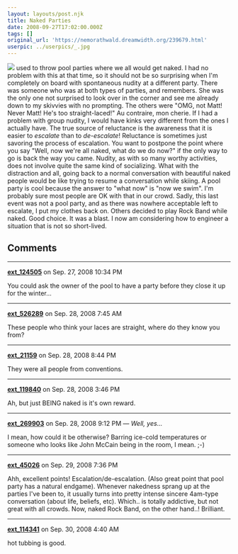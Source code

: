 ```yaml
---
layout: layouts/post.njk
title: Naked Parties
date: 2008-09-27T17:02:00.000Z
tags: []
original_url: 'https://nemorathwald.dreamwidth.org/239679.html'
userpic: ../userpics/_.jpg
---
```

![](http://pics.livejournal.com/matt_arnold/pic/000cpxkt/s320x320) used to throw pool parties where we all would get naked. I had no problem with this at that time, so it should not be so surprising when I'm completely on board with spontaneous nudity at a different party. There was someone who was at both types of parties, and remembers. She was the only one not surprised to look over in the corner and see me already down to my skivvies with no prompting. The others were "OMG, not Matt! Never Matt! He's too straight-laced!" Au contraire, mon cherie. If I had a problem with group nudity, I would have kinks very different from the ones I actually have. The true source of reluctance is the awareness that it is easier to _escalate_ than to _de-escalate_! Reluctance is sometimes just savoring the process of escalation. You want to postpone the point where you say "Well, now we're all naked, what do we do now?" if the only way to go is back the way you came. Nudity, as with so many worthy activities, does not involve quite the same kind of socializing. What with the distraction and all, going back to a normal conversation with beautiful naked people would be like trying to resume a conversation while skiing. A pool party is cool because the answer to "what now" is "now we swim". I'm probably sure most people are OK with that in our crowd. Sadly, this last event was not a pool party, and as there was nowhere acceptable left to escalate, I put my clothes back on. Others decided to play Rock Band while naked. Good choice. It was a blast. I now am considering how to engineer a situation that is not so short-lived.

## Comments

---

**[ext_124505](https://www.dreamwidth.org/users/ext_124505)** on Sep. 27, 2008 10:34 PM

You could ask the owner of the pool to have a party before they close it up for the winter...

---

**[ext_526289](https://www.dreamwidth.org/users/ext_526289)** on Sep. 28, 2008 7:45 AM

These people who think your laces are straight, where do they know you from?

---

**[ext_21159](https://www.dreamwidth.org/users/ext_21159)** on Sep. 28, 2008 8:44 PM

They were all people from conventions.

---

**[ext_119840](https://www.dreamwidth.org/users/ext_119840)** on Sep. 28, 2008 3:46 PM

Ah, but just BEING naked is it's own reward.

---

**[ext_269903](https://www.dreamwidth.org/users/ext_269903)** on Sep. 28, 2008 9:12 PM — *Well, yes...*

I mean, how could it be otherwise? Barring ice-cold temperatures or someone who looks like John McCain being in the room, I mean. ;-)

---

**[ext_45026](https://www.dreamwidth.org/users/ext_45026)** on Sep. 29, 2008 7:36 PM

Ahh, excellent points! Escalation/de-escalation. (Also great point that pool party has a natural endgame). Whenever nakedness sprang up at the parties I've been to, it usually turns into pretty intense sincere 4am-type conversation (about life, beliefs, etc). Which.. is totally addictive, but not great with all crowds. Now, naked Rock Band, on the other hand..! Brilliant.

---

**[ext_114341](https://www.dreamwidth.org/users/ext_114341)** on Sep. 30, 2008 4:40 AM

hot tubbing is good.

